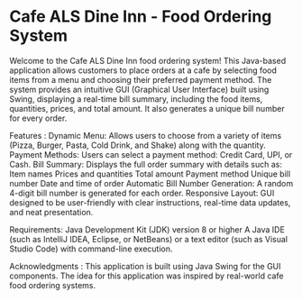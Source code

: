 # Cafe ALS Dine Inn - Food Ordering System
Welcome to the Cafe ALS Dine Inn food ordering system! This Java-based application allows customers to place orders at a cafe by selecting food items from a menu and choosing their preferred payment method. The system provides an intuitive GUI (Graphical User Interface) built using Swing, displaying a real-time bill summary, including the food items, quantities, prices, and total amount. It also generates a unique bill number for every order.

Features :
Dynamic Menu: Allows users to choose from a variety of items (Pizza, Burger, Pasta, Cold Drink, and Shake) along with the quantity.
Payment Methods: Users can select a payment method: Credit Card, UPI, or Cash.
Bill Summary: Displays the full order summary with details such as:
Item names
Prices and quantities
Total amount
Payment method
Unique bill number
Date and time of order
Automatic Bill Number Generation: A random 4-digit bill number is generated for each order.
Responsive Layout: GUI designed to be user-friendly with clear instructions, real-time data updates, and neat presentation.


Requirements:
Java Development Kit (JDK) version 8 or higher
A Java IDE (such as IntelliJ IDEA, Eclipse, or NetBeans) or a text editor (such as Visual Studio Code) with command-line execution.

Acknowledgments : 
This application is built using Java Swing for the GUI components.
The idea for this application was inspired by real-world cafe food ordering systems.
